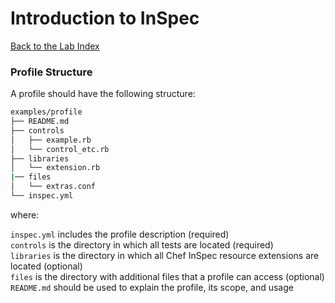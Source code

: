# Introduction to InSpec

[Back to the Lab Index](../README.md)

### Profile Structure

A profile should have the following structure:

```bash
examples/profile
├── README.md
├── controls
│   ├── example.rb
│   └── control_etc.rb
├── libraries
│   └── extension.rb
|── files
│   └── extras.conf
└── inspec.yml
```
where:

`inspec.yml` includes the profile description (required)  
`controls` is the directory in which all tests are located (required)  
`libraries` is the directory in which all Chef InSpec resource extensions are located (optional)  
`files` is the directory with additional files that a profile can access (optional)  
`README.md` should be used to explain the profile, its scope, and usage
